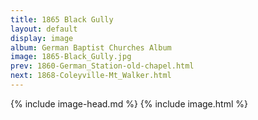 ```yaml
---
title: 1865 Black Gully
layout: default
display: image
album: German Baptist Churches Album
image: 1865-Black_Gully.jpg
prev: 1860-German_Station-old-chapel.html
next: 1868-Coleyville-Mt_Walker.html
---
```

{% include image-head.md %}
{% include image.html %}